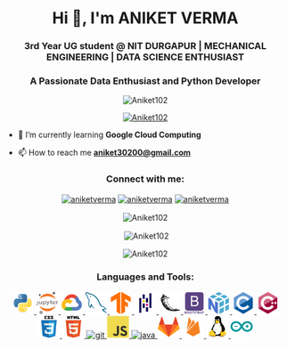 <div>
<h1 align="center">Hi 👋, I'm ANIKET VERMA</h1>
<h3 align="center">3rd Year UG student @ NIT DURGAPUR | MECHANICAL ENGINEERING | DATA SCIENCE ENTHUSIAST</h3>
<h3 align="center">A Passionate Data Enthusiast and Python Developer</h3>

<p align="center"> <img src="https://komarev.com/ghpvc/?username=Aniket102&label=Profile%20views&color=0e75b6&style=flat" alt="Aniket102" /> </p>

<p align="center"> <a href="https://github.com/ryo-ma/github-profile-trophy"><img src="https://github-profile-trophy.vercel.app/?username=Aniket102" alt="Aniket102" /></a> </p>

- 🌱 I’m currently learning **Google Cloud Computing** 

- 📫 How to reach me **aniket30200@gmail.com**

<h3 align="center">Connect with me:</h3>
<p align="center">
<a href="https://www.linkedin.com/in/aniketv/" target="blank"><img align="center" src="https://raw.githubusercontent.com/rahuldkjain/github-profile-readme-generator/master/src/images/icons/Social/linked-in-alt.svg" alt="aniketverma" height="30" width="40" /></a>
<a href="https://www.facebook.com/anwicghverma/" target="blank"><img align="center" src="https://raw.githubusercontent.com/rahuldkjain/github-profile-readme-generator/master/src/images/icons/Social/facebook.svg" alt="aniketverma" height="30" width="40" /></a>
<a href="https://www.instagram.com/verma._.aniket/" target="blank"><img align="center" src="https://raw.githubusercontent.com/rahuldkjain/github-profile-readme-generator/master/src/images/icons/Social/instagram.svg" alt="aniketverma" height="30" width="40" /></a>
</p>

<p align="center"><img align="center" src="https://github-readme-stats.vercel.app/api/top-langs?username=Aniket102&show_icons=true&locale=en&layout=compact" alt="Aniket102" /></p>

<p align="center">&nbsp;<img align="center" src="https://github-readme-stats.vercel.app/api?username=Aniket102&show_icons=true&locale=en" alt="Aniket102" /></p>

<p align="center"><img align="center" src="https://github-readme-streak-stats.herokuapp.com/?user=Aniket102&" alt="Aniket102" /></p>

<h3 align="center">Languages and Tools:</h3>
<p align="center"> 
<a href="https://www.python.org/" target="_blank"> 
    <img src="https://github.com/devicons/devicon/blob/master/icons/python/python-original.svg" alt="python" width="40" height="40"/>
</a>
<a href="https://jupyter.org/" target="_blank"> 
    <img src="https://github.com/devicons/devicon/blob/master/icons/jupyter/jupyter-original-wordmark.svg" alt="linux" width="40" height="40"/> 
</a>
<a href="https://cloud.google.com/" target="_blank"> 
    <img src="https://github.com/devicons/devicon/blob/master/icons/googlecloud/googlecloud-original.svg" alt="googlecloud" width="40" height="40"/>
</a>    
    <a href="https://www.mysql.com/" target="_blank"> 
    <img src="https://github.com/devicons/devicon/blob/master/icons/mysql/mysql-original.svg" alt="mysql" width="40" height="40"/> 
</a>
<a href="https://www.tensorflow.org/" target="_blank"> 
    <img src="https://github.com/devicons/devicon/blob/master/icons/tensorflow/tensorflow-original.svg" alt="tesnorflow" width="40" height="40"/>
</a>
<a href="https://pandas.pydata.org/" target="_blank"> 
    <img src="https://github.com/devicons/devicon/blob/master/icons/pandas/pandas-original.svg" alt="pandas" width="40" height="40"/>
</a>
<a href="https://flask.palletsprojects.com/en/2.0.x/" target="_blank"> 
    <img src="https://github.com/devicons/devicon/blob/master/icons/flask/flask-original.svg" alt="flask" width="40" height="40"/>
</a>
<a href="https://getbootstrap.com" target="_blank"> 
    <img src="https://raw.githubusercontent.com/devicons/devicon/master/icons/bootstrap/bootstrap-plain-wordmark.svg" alt="bootstrap" width="40" height="40"/> 
</a>
<a href=https://numpy.org/" target="_blank"> 
    <img src="https://github.com/devicons/devicon/blob/master/icons/numpy/numpy-original.svg" alt="numpy" width="40" height="40"/>
</a>
<a href="https://www.cprogramming.com/" target="_blank"> 
    <img src="https://raw.githubusercontent.com/devicons/devicon/master/icons/c/c-original.svg" alt="c" width="40" height="40"/> 
</a> 
<a href="https://www.w3schools.com/cpp/" target="_blank"> 
    <img src="https://raw.githubusercontent.com/devicons/devicon/master/icons/cplusplus/cplusplus-original.svg" alt="cplusplus" width="40" height="40"/> 
</a>
<a href="https://www.w3schools.com/css/" target="_blank"> 
    <img src="https://raw.githubusercontent.com/devicons/devicon/master/icons/css3/css3-original-wordmark.svg" alt="css3" width="40" height="40"/> 
</a> 
<a href="https://www.w3.org/html/" target="_blank"> 
    <img src="https://raw.githubusercontent.com/devicons/devicon/master/icons/html5/html5-original-wordmark.svg" alt="html5" width="40" height="40"/> 
</a> 
<a href="https://git-scm.com/" target="_blank"> 
    <img src="https://www.vectorlogo.zone/logos/git-scm/git-scm-icon.svg" alt="git" width="40" height="40"/> 
</a> 
<a href="https://developer.mozilla.org/en-US/docs/Web/JavaScript" target="_blank"> 
    <img src="https://raw.githubusercontent.com/devicons/devicon/master/icons/javascript/javascript-original.svg" alt="javascript" width="40" height="40"/> 
</a> 
<a href="https://www.java.com/en/" target="_blank"> 
    <img src="https://github.com/get-icon/geticon/blob/master/icons/java.svg" alt="java" width="40" height="40"/> 
</a>  
<a href="https://gitlab.com/" target="_blank"> 
    <img src="https://github.com/devicons/devicon/blob/master/icons/gitlab/gitlab-original.svg" alt="gitlab" width="40" height="40"/> 
</a>
<a href="https://firebase.google.com/" target="_blank"> 
    <img src="https://github.com/devicons/devicon/blob/master/icons/firebase/firebase-plain.svg" alt="firebase" width="40" height="40"/> 
</a>
<a href="https://www.linux.org/" target="_blank"> 
    <img src="https://raw.githubusercontent.com/devicons/devicon/master/icons/linux/linux-original.svg" alt="linux" width="40" height="40"/> 
</a>
<a href="https://www.arduino.cc/" target="_blank"> 
    <img src="https://github.com/devicons/devicon/blob/master/icons/arduino/arduino-original.svg" alt="arduino" width="40" height="40"/> 
</a>
</p>
</div>